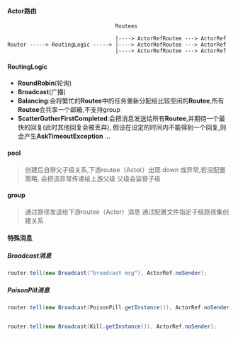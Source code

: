 #### Actor路由
```
                                  Routees

                                  |----> ActorRefRoutee ---> ActorRef
Router -----> RoutingLogic -----> |----> ActorRefRoutee ---> ActorRef
                                  |----> ActorRefRoutee ---> ActorRef

```
#### RoutingLogic
* **RoundRobin**(轮询)
* **Broadcast**(广播)
* **Balancing**:会将繁忙的**Routee**中的任务重新分配给比较空闲的**Routee**,所有**Routee**会共享一个邮箱,不支持group
* **ScatterGatherFirstCompleted**:会把消息发送给所有**Routee**,并期待一个最快的回复(此时其他回复会被丢弃),
  假设在设定的时间内不能得到一个回复,则会产生**AskTimeoutException**
...


#### pool
> 创建后自带父子级关系,下游routee（Actor）出现 down 或异常,若没配置策略, 会把该异常传递给上游父级
> 父级会监督子级


#### group
> 通过路径发送给下游routee（Actor）消息
> 通过配置文件指定子级路径集创建关系


#### 特殊消息
##### Broadcast消息
```java
router.tell(new Broadcast("broadcast msg"), ActorRef.noSender);
```
##### PoisonPill消息
```java
router.tell(new Broadcast(PoisonPill.getInstance()), ActorRef.noSender);


router.tell(new Broadcast(Kill.getInstance()), ActorRef.noSender);
```
